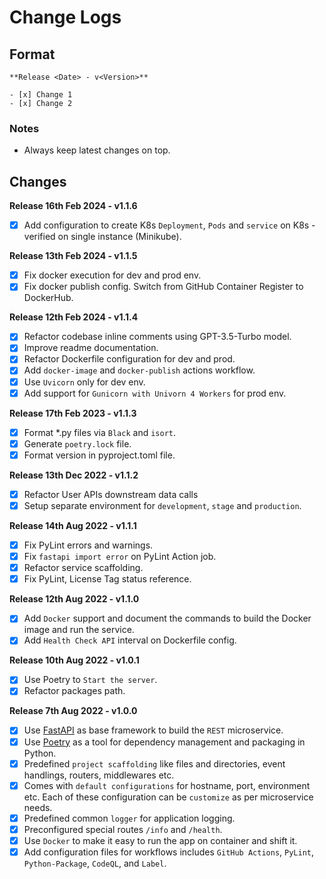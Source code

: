 # Change Logs

## Format

```
**Release <Date> - v<Version>**

- [x] Change 1
- [x] Change 2
```

### Notes

* Always keep latest changes on top.

## Changes

**Release 16th Feb 2024 - v1.1.6**

- [x] Add configuration to create K8s `Deployment`, `Pods` and `service` on K8s - verified on single instance (Minikube).

**Release 13th Feb 2024 - v1.1.5**

- [x] Fix docker execution for dev and prod env.
- [x] Fix docker publish config. Switch from GitHub Container Register to DockerHub.

**Release 12th Feb 2024 - v1.1.4**

- [x] Refactor codebase inline comments using GPT-3.5-Turbo model.
- [x] Improve readme documentation.
- [x] Refactor Dockerfile configuration for dev and prod.
- [x] Add `docker-image` and `docker-publish` actions workflow.
- [x] Use `Uvicorn` only for dev env.
- [x] Add support for `Gunicorn with Univorn 4 Workers` for prod env.

**Release 17th Feb 2023 - v1.1.3**

- [x] Format *.py files via `Black` and `isort`.
- [x] Generate `poetry.lock` file.
- [x] Format version in pyproject.toml file.

**Release 13th Dec 2022 - v1.1.2**

- [x] Refactor User APIs downstream data calls
- [x] Setup separate environment for `development`, `stage` and `production`.

**Release 14th Aug 2022 - v1.1.1**

- [x] Fix PyLint errors and warnings.
- [x] Fix `fastapi import error` on PyLint Action job.
- [x] Refactor service scaffolding.
- [x] Fix PyLint, License Tag status reference.

**Release 12th Aug 2022 - v1.1.0**

- [x] Add `Docker` support and document the commands to build the Docker image and run the service.
- [x] Add `Health Check API` interval on Dockerfile config.

**Release 10th Aug 2022 - v1.0.1**

- [x] Use Poetry to `Start the server`.
- [x] Refactor packages path.

**Release 7th Aug 2022 - v1.0.0**

- [x] Use [FastAPI](https://fastapi.tiangolo.com/) as base framework to build the `REST` microservice.
- [x] Use [Poetry](https://python-poetry.org/docs/) as a tool for dependency management and packaging in Python.
- [x] Predefined `project scaffolding` like files and directories, event handlings, routers, middlewares etc.
- [x] Comes with `default configurations` for hostname, port, environment etc. Each of these configuration can be `customize` as per microservice needs.
- [x] Predefined common `logger` for application logging.
- [x] Preconfigured special routes `/info` and `/health`.
- [x] Use `Docker` to make it easy to run the app on container and shift it.
- [x] Add configuration files for workflows includes `GitHub Actions`, `PyLint`, `Python-Package`, `CodeQL`, and `Label`.
